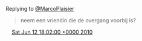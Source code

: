 Replying to [@MarcoPlaisier](https://twitter.com/@MarcoPlaisier/status/16013025392)

> neem een vriendin die de overgang voorbij is?

<img src="../../media/tweet.ico" width="12" /> [Sat Jun 12 18:02:00 +0000 2010](https://twitter.com/DromerDenker/status/16019383789)